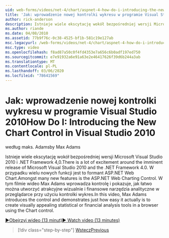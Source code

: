 ```yaml
---
uid: web-forms/videos/net-4/chart/aspnet-4-how-do-i-introducing-the-new-chart-control-in-visual-studio-2010
title: 'Jak: wprowadzenie nowej kontrolki wykresu w programie Visual Studio 2010 | Microsoft Docs'
author: rick-anderson
description: Istnieje wiele ekscytację wokół bezpośredniej wersji Microsoft Visual Studio 2010 i .NET Framework 4,0. Wiele nowych funkcji jest ASP.NET...
ms.author: riande
ms.date: 04/08/2010
ms.assetid: 77b9f76c-0c38-4525-bf1b-581c19e127ab
msc.legacyurl: /web-forms/videos/net-4/chart/aspnet-4-how-do-i-introducing-the-new-chart-control-in-visual-studio-2010
msc.type: video
ms.openlocfilehash: f8ad87a50c0f4fd4353e7a656c6b0adf197ed750
ms.sourcegitcommit: e7e91932a6e91a63e2e46417626f39d6b244a3ab
ms.translationtype: MT
ms.contentlocale: pl-PL
ms.lasthandoff: 03/06/2020
ms.locfileid: "78641569"
---
```

# <a name="how-do-i-introducing-the-new-chart-control-in-visual-studio-2010"></a><span data-ttu-id="6d099-104">Jak: wprowadzenie nowej kontrolki wykresu w programie Visual Studio 2010</span><span class="sxs-lookup"><span data-stu-id="6d099-104">How Do I: Introducing the New Chart Control in Visual Studio 2010</span></span>

<span data-ttu-id="6d099-105">według maks. Adams</span><span class="sxs-lookup"><span data-stu-id="6d099-105">by Max Adams</span></span>

<span data-ttu-id="6d099-106">Istnieje wiele ekscytację wokół bezpośredniej wersji Microsoft Visual Studio 2010 i .NET Framework 4,0.</span><span class="sxs-lookup"><span data-stu-id="6d099-106">There is a lot of excitement around the imminent release of Microsoft Visual Studio 2010 and the .NET Framework 4.0.</span></span> <span data-ttu-id="6d099-107">W przypadku wielu nowych funkcji jest to formant ASP.NET Web Chart.</span><span class="sxs-lookup"><span data-stu-id="6d099-107">Amongst many new features is the ASP.NET Web Charting Control.</span></span> <span data-ttu-id="6d099-108">W tym filmie wideo Max Adams wprowadza kontrolę i pokazuje, jak łatwo można utworzyć atrakcyjne wizualnie i finansowe narzędzia analityczne w przeglądarce przy użyciu kontrolki wykres.</span><span class="sxs-lookup"><span data-stu-id="6d099-108">In this video, Max Adams introduces the control and demonstrates just how easy it actually is to create visually appealing statistical or financial analysis tools in a browser using the Chart control.</span></span>

[<span data-ttu-id="6d099-109">&#9654;Obejrzyj wideo (13 minut)</span><span class="sxs-lookup"><span data-stu-id="6d099-109">&#9654; Watch video (13 minutes)</span></span>](https://channel9.msdn.com/Blogs/ASP-NET-Site-Videos/aspnet-4-how-do-i-introducing-the-new-chart-control-in-visual-studio-2010)

> [!div class="step-by-step"]
> [<span data-ttu-id="6d099-110">Wstecz</span><span class="sxs-lookup"><span data-stu-id="6d099-110">Previous</span></span>](aspnet-4-quick-hit-chart-control.md)
